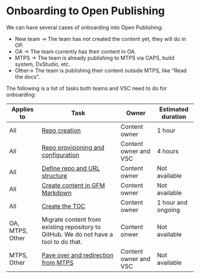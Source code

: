 # Onboarding to Open Publishing #

We can have several cases of onboarding into Open Publishing:


- New team -> The team has not created the content yet, they will do in OP.
- OA -> The team currently has their content in OA.
- MTPS -> The team is already publishing to MTPS via CAPS, build system, DxStudio, etc.
- Other-> The team is publishing their content outside MTPS, like "Read the docs". 

The following is a list of tasks both teams and VSC need to do for onboarding:


**Applies to**|**Task**|**Owner**|**Estimated duration**  
---------|---------|---------|---------
All | [Repo creation](partnerdocumentation/repo-creation.md)| Content owner | 1 hour
All | [Repo provisioning and configuration](partnerdocumentation/repo-provision.md)| Content owner and VSC | 4 hours
All | [Define repo and URL structure](partnerdocumentation/URL-management.md) | Content owner | Not available
All | [Create content in GFM Markdown](partnerdocumentation/GFM.md) | Content owner | Not available       
All | [Create the TOC](partnerdocumentation/TOC-management.md) | Content owner | 1 hour and ongoing      
OA, MTPS, Other|  Migrate content from existing repository to GitHub. We do not have a tool to do that. | Content onwer | Not available         
MTPS, Other | [Pave over and redirection from MTPS](partnerdocumentation/paveover-MTPS-content.md) | Content owner and VSC | Not available 


